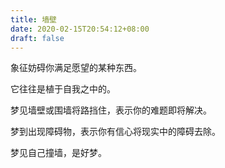 ```yaml
---
title: 墙壁
date: 2020-02-15T20:54:12+08:00
draft: false
---
```


象征妨碍你满足愿望的某种东西。


它往往是植于自我之中的。


梦见墙壁或围墙将路挡住，表示你的难题即将解决。


梦到出现障碍物，表示你有信心将现实中的障碍去除。


梦见自己撞墙，是好梦。
